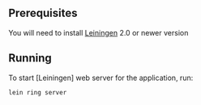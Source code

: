 ﻿

## Prerequisites

You will need to install [Leiningen][1] 2.0 or newer version

[1]: https://github.com/technomancy/leiningen

## Running

To start [Leiningen] web server for the application, run:

    lein ring server


